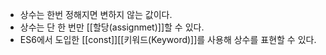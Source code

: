 - 상수는 한번 정해지면 변하지 않는 값이다.
- 상수는 단 한 번만 [[할당(assignmet)]]할 수 있다.
- ES6에서 도입한 [[const]][[키워드(Keyword)]]를 사용해 상수를 표현할 수 있다.

